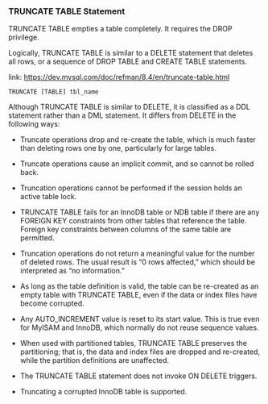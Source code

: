### TRUNCATE TABLE Statement

TRUNCATE TABLE empties a table completely.
It requires the DROP privilege.

Logically, TRUNCATE TABLE is similar to a DELETE statement that deletes all rows,
or a sequence of DROP TABLE and CREATE TABLE statements.

link: https://dev.mysql.com/doc/refman/8.4/en/truncate-table.html

```
TRUNCATE [TABLE] tbl_name
```

Although TRUNCATE TABLE is similar to DELETE, it is classified as a DDL statement rather than a DML statement.
It differs from DELETE in the following ways:

* Truncate operations drop and re-create the table, which is much faster than deleting rows one by one, particularly for
  large tables.

* Truncate operations cause an implicit commit, and so cannot be rolled back.

* Truncation operations cannot be performed if the session holds an active table lock.

* TRUNCATE TABLE fails for an InnoDB table or NDB table if there are any FOREIGN KEY constraints from
  other tables that reference the table.
  Foreign key constraints between columns of the same table are permitted.

* Truncation operations do not return a meaningful value for the number of deleted rows.
  The usual result is “0 rows affected,” which should be interpreted as “no information.”

* As long as the table definition is valid, the table can be re-created as an empty table with TRUNCATE TABLE,
  even if the data or index files have become corrupted.

* Any AUTO_INCREMENT value is reset to its start value.
  This is true even for MyISAM and InnoDB, which normally do not reuse sequence values.

* When used with partitioned tables, TRUNCATE TABLE preserves the partitioning;
  that is, the data and index files are dropped and re-created, while the partition definitions are unaffected.

* The TRUNCATE TABLE statement does not invoke ON DELETE triggers.

* Truncating a corrupted InnoDB table is supported.
